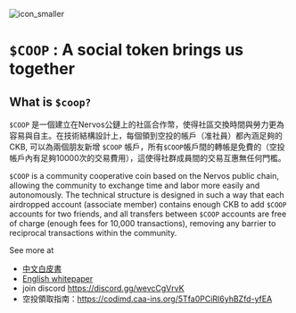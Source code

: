 
![icon_smaller](https://user-images.githubusercontent.com/406686/139627049-eff3c35b-7e61-4469-a6b8-2a941ce0ae74.png)


# ```$COOP``` : A social token brings us together

## What is ```$coop?```
```$COOP``` 是一個建立在Nervos公鏈上的社區合作幣，使得社區交換時間與勞力更為容易與自主。在技術結構設計上，每個領到空投的帳戶（准社員）都內涵足夠的CKB, 可以為兩個朋友新增 ```$COOP``` 帳戶，所有```$COOP```帳戶間的轉帳是免費的（空投帳戶內有足夠10000次的交易費用），這使得社群成員間的交易互惠無任何門檻。

```$COOP``` is a community cooperative coin based on the Nervos public chain, allowing the community to exchange time and labor more easily and autonomously. The technical structure is designed in such a way that each airdropped account (associate member) contains enough CKB to add ```$COOP``` accounts for two friends, and all transfers between ```$COOP``` accounts are free of charge (enough fees for 10,000 transactions), removing any barrier to reciprocal transactions within the community.

See more at
* [中文白皮書](https://github.com/CAAINS/COOP/blob/main/Chinese_whitepaper.md)
*  [English whitepaper](https://github.com/CAAINS/COOP/blob/main/en_whitepapter.md)
*  join discord https://discord.gg/wevcCgVrvK
*  空投領取指南：https://codimd.caa-ins.org/5Tfa0PCiRI6yhBZfd-yfEA
